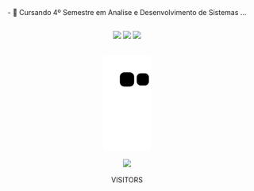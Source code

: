 <div align="center">
- 🌱 Cursando 4º Semestre em Analise e Desenvolvimento de Sistemas ...
  </div>
  
##
<div align="center">
  <a href="https://api.whatsapp.com/send?phone=5547999500532" target="_blank"><img src="https://img.shields.io/badge/WhatsApp-25D366?style=for-the-badge&logo=whatsapp&logoColor=white" target="_blank"></a> 	
  <a href = "mailto:alexandredf78@gmail.com"><img src="https://img.shields.io/badge/-Gmail-%23333?style=for-the-badge&logo=gmail&logoColor=white" target="_blank"></a>
  <a href="https://www.linkedin.com/in/alexandre-faria-8366a3211" target="_blank"><img src="https://img.shields.io/badge/-LinkedIn-%230077B5?style=for-the-badge&logo=linkedin&logoColor=white" target="_blank"></a> 
  </div>
</br>

<div align="center">
   <!-- <a href="https://github.com/Alexandre-apf92">
 <img height="180em" src="https://github-readme-stats.vercel.app/api?username=Alexandre-apf92&show_icons=true&theme=dark&include_all_commits=true&count_private=true"/> -->
   <!-- <a href="https://github.com/Alexandre-apf92">
  <img height="180em" src="https://github-readme-stats.vercel.app/api/top-langs/?username=Alexandre-apf92&layout=compact&langs_count=7&theme=dark"/>
</div>
  </br>
  <!--
<div style="display: inline_block"><br>
  <img align="center" alt="C" height="30" width="40" src="https://cdn.jsdelivr.net/gh/devicons/devicon/icons/c/c-original.svg">
  <img align="center" alt="C++" height="30" width="40" src="https://cdn.jsdelivr.net/gh/devicons/devicon/icons/cplusplus/cplusplus-original.svg">
  <img align="center" alt="Csharp" height="30" width="40" src="https://cdn.jsdelivr.net/gh/devicons/devicon/icons/csharp/csharp-original.svg">
  <img align="center" alt="PHP" height="30" width="40" src="https://cdn.jsdelivr.net/gh/devicons/devicon/icons/php/php-original.svg">
  <img align="center" alt="HTML" height="30" width="40" src="https://raw.githubusercontent.com/devicons/devicon/master/icons/html5/html5-original.svg">
  <img align="center" alt="CSS" height="30" width="40" src="https://raw.githubusercontent.com/devicons/devicon/master/icons/css3/css3-original.svg">
  <img align="center" alt="JS" height="30" width="40" src="https://cdn.jsdelivr.net/gh/devicons/devicon/icons/javascript/javascript-original.svg">
  <img align="center" alt="SQLSERVER" height="30" width="40" src="https://cdn.jsdelivr.net/gh/devicons/devicon/icons/microsoftsqlserver/microsoftsqlserver-plain-wordmark.svg">
  <img align="center" alt="MySql" height="30" width="40" src="https://cdn.jsdelivr.net/gh/devicons/devicon/icons/mysql/mysql-original-wordmark.svg">
 </div>
-->

  
  <div align="center">   
 
  ![Snake animation](https://github.com/Alexandre-apf92/Alexandre-apf92/blob/output/github-contribution-grid-snake.svg)
 
</div>

  <p align="center"><img alingn="center" src="https://profile-counter.glitch.me/Alexandre-apf92/count.svg" /></p></a>
  
  <p align="center" link="default">VISITORS</p>

  
<!--
**Alexandre-apf92/Alexandre-apf92** is a ✨ _special_ ✨ repository because its `README.md` (this file) appears on your GitHub profile.

Here are some ideas to get you started:

- 🔭 I’m currently working on ...
- 🌱 I’m currently learning ...
- 👯 I’m looking to collaborate on ...
- 🤔 I’m looking for help with ...
- 💬 Ask me about ...
- 📫 How to reach me: ...
- 😄 Pronouns: ...
- ⚡ Fun fact: ...
-->

